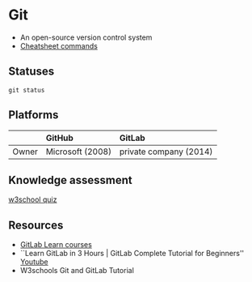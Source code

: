
# Git

- An open-source version control system
- [Cheatsheet commands](https://education.github.com/git-cheat-sheet-education.pdf)

## Statuses

```git status```



## Platforms

| | GitHub | GitLab | 
| :-- | :-- | :-- |
| Owner | Microsoft (2008) | private company (2014) |


## Knowledge assessment

[w3school quiz](https://www.w3schools.com/quiztest/quiztest.asp)

## Resources

- [GitLab Learn courses](https://university.gitlab.com/)
- ``Learn GitLab in 3 Hours | GitLab Complete Tutorial for Beginners'' [Youtube](https://www.youtube.com/watch?si=pKCMMJ2OJDEKVA5J&v=8aV5AxJrHDg&feature=youtu.be)
- W3schools Git and GitLab Tutorial
 
